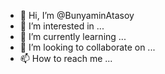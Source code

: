 - 👋 Hi, I’m @BunyaminAtasoy
- 👀 I’m interested in ...
- 🌱 I’m currently learning ...
- 💞️ I’m looking to collaborate on ...
- 📫 How to reach me ...

<!---
BunyaminAtasoy/BunyaminAtasoy is a ✨ special ✨ repository because its `README.md` (this file) appears on your GitHub profile.
You can click the Preview link to take a look at your changes.
--->
